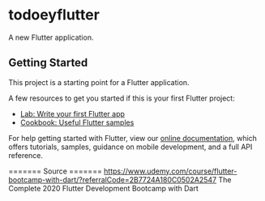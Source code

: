 # todoeyflutter

A new Flutter application.

## Getting Started

This project is a starting point for a Flutter application.

A few resources to get you started if this is your first Flutter project:

- [Lab: Write your first Flutter app](https://flutter.dev/docs/get-started/codelab)
- [Cookbook: Useful Flutter samples](https://flutter.dev/docs/cookbook)

For help getting started with Flutter, view our
[online documentation](https://flutter.dev/docs), which offers tutorials,
samples, guidance on mobile development, and a full API reference.

======= Source =======
https://www.udemy.com/course/flutter-bootcamp-with-dart/?referralCode=2B7724A180C0502A2547
The Complete 2020 Flutter Development Bootcamp with Dart
